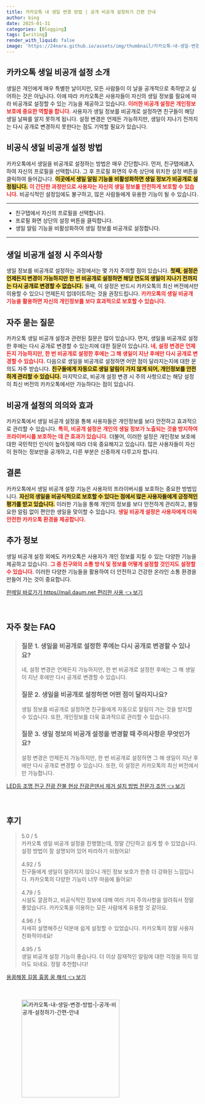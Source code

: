 ```yaml
---
title: 카카오톡 내 생일 변경 방법 | 공개 비공개 설정하기 간편 안내
author: bing
date: 2025-01-31
categories: [Blogging]
tags: [writing]
render_with_liquid: false
image: 'https://24nara.github.io/assets/img/thumbnail/카카오톡-내-생일-변경-방법-|-공개-비공개-설정하기-간편-안내.webp'
---
```



<h2 id='카카오톡_생일_비공개_설정_소개'>카카오톡 생일 비공개 설정 소개</h2>

<p>생일은 개인에게 매우 특별한 날이지만, 모든 사람들이 이 날을 공개적으로 축하받고 싶어하는 것은 아닙니다. 이에 따라 카카오톡은 사용자들이 자신의 생일 정보를 필요에 따라 비공개로 설정할 수 있는 기능을 제공하고 있습니다. <b><span style="color: #ee2323;">이러한 비공개 설정은 개인정보 보호에 중요한 역할을 합니다.</span></b> 사용자가 생일 정보를 비공개로 설정하면 친구들이 해당 생일 날짜를 알지 못하게 됩니다. 설정 변경은 언제든 가능하지만, 생일이 지나기 전까지는 다시 공개로 변경하지 못한다는 점도 기억할 필요가 있습니다.</p>

<h2 id='비공식_생일_비공개_설정_방법'>비공식 생일 비공개 설정 방법</h2>

<p>카카오톡에서 생일을 비공개로 설정하는 방법은 매우 간단합니다. 먼저, 친구탭에进入하여 자신의 프로필을 선택합니다. 그 후 프로필 화면의 우측 상단에 위치한 설정 버튼을 클릭하여 들어갑니다. <b><span style="background-color: #ffe066;">이곳에서 생일 알림 기능을 비활성화하면 생일 정보가 비공개로 설정됩니다.</span></b> <b><span style="color: #ee2323;">이 간단한 과정만으로 사용자는 자신의 생일 정보를 안전하게 보호할 수 있습니다.</span></b> 비공식적인 설정임에도 불구하고, 많은 사람들에게 유용한 기능이 될 수 있습니다.</p>

<hr />

<ul>
    <li>친구탭에서 자신의 프로필을 선택합니다.</li>
    <li>프로필 화면 상단의 설정 버튼을 클릭합니다.</li>
    <li>생일 알림 기능을 비활성화하여 생일 정보를 비공개로 설정합니다.</li>
</ul>

<hr />

<h2 id='생일_비공개_설정_시_주의사항'>생일 비공개 설정 시 주의사항</h2>

<p>생일 정보를 비공개로 설정하는 과정에서는 몇 가지 주의할 점이 있습니다. <b><span style="background-color: #ffe066;">첫째, 설정은 언제든지 변경이 가능하지만 한 번 비공개로 설정하면 해당 연도의 생일이 지나기 전까지는 다시 공개로 변경할 수 없습니다.</span></b> 둘째, 이 설정은 반드시 카카오톡의 최신 버전에서만 이용할 수 있으니 언제든지 업데이트하는 것을 권장드립니다. <b><span style="color: #ee2323;">카카오톡의 생일 비공개 기능을 활용하면 자신의 개인정보를 보다 효과적으로 보호할 수 있습니다.</span></b></p>

<h2 id='자주_묻는_질문'>자주 묻는 질문</h2>

<p>카카오톡 생일 비공개 설정과 관련된 질문은 많이 있습니다. 먼저, 생일을 비공개로 설정한 후에는 다시 공개로 변경할 수 있는지에 대한 질문이 있습니다. <b><span style="color: #ee2323;">네, 설정 변경은 언제든지 가능하지만, 한 번 비공개로 설정한 후에는 그 해 생일이 지난 후에만 다시 공개로 변경할 수 있습니다.</span></b> 다음으로 생일을 비공개로 설정하면 어떤 점이 달라지는지에 대한 문의도 자주 받습니다. <b><span style="background-color: #ffe066;">친구들에게 자동으로 생일 알림이 가지 않게 되어, 개인정보를 안전하게 관리할 수 있습니다.</span></b> 마지막으로, 비공개 설정 변경 시 주의 사항으로는 해당 설정이 최신 버전의 카카오톡에서만 가능하다는 점이 있습니다.</p>

<h2 id='비공개_설정_의의와_효과'>비공개 설정의 의의와 효과</h2>

<p>카카오톡에서 생일 비공개 설정을 통해 사용자들은 개인정보를 보다 안전하고 효과적으로 관리할 수 있습니다. <b><span style="color: #ee2323;">특히, 비공개 설정은 개인의 생일 정보가 노출되는 것을 방지하여 프라이버시를 보호하는 데 큰 효과가 있습니다.</span></b> 더불어, 이러한 설정은 개인정보 보호에 대한 국민적인 인식이 높아짐에 따라 더욱 중요해지고 있습니다. 많은 사용자들이 자신이 원하는 정보만을 공개하고, 다른 부분은 신중하게 다루고자 합니다.</p>

<h2 id='결론'>결론</h2>

<p>카카오톡에서 생일 비공개 설정 기능은 사용자의 프라이버시를 보호하는 중요한 방법입니다. <b><span style="background-color: #ffe066;">자신의 생일을 비공식적으로 보호할 수 있다는 점에서 많은 사용자들에게 긍정적인 평가를 받고 있습니다.</span></b> 이러한 기능을 통해 개인의 정보를 보다 안전하게 관리하고, 불필요한 알림 없이 편안한 생일을 맞이할 수 있습니다. <b><span style="color: #ee2323;">생일 비공개 설정은 사용자에게 더욱 안전한 카카오톡 환경을 제공합니다.</span></b></p>

<h2 id='추가_정보'>추가 정보</h2>

<p>생일 비공개 설정 외에도 카카오톡은 사용자가 개인 정보를 지킬 수 있는 다양한 기능을 제공하고 있습니다. <b><span style="color: #ee2323;">그 중 친구와의 소통 방식 및 정보를 어떻게 설정할 것인지도 설정할 수 있습니다.</span></b> 이러한 다양한 기능들을 활용하여 더 안전하고 건강한 온라인 소통 환경을 만들어 가는 것이 중요합니다.</p>


<p><a class="click-button" title="한메일 바로가기 https//mail.daum.net 편리한 사용" href="https://24nara.github.io/posts/%ED%95%9C%EB%A9%94%EC%9D%BC-%EB%B0%94%EB%A1%9C%EA%B0%80%EA%B8%B0-httpsmail.daum.net-%ED%8E%B8%EB%A6%AC%ED%95%9C-%EC%82%AC%EC%9A%A9/" rel="dofollow">한메일 바로가기 https//mail.daum.net 편리한 사용 👈 보기</a></p><br>
<h2 id='자주_찾는_FAQ'>자주 찾는 FAQ</h2>
<div itemscope="" itemtype="https://schema.org/FAQPage"> 
<blockquote> 
<div itemscope="" itemprop="mainEntity" itemtype="https://schema.org/Question"> 
<h3 itemprop="name">질문 1. 생일을 비공개로 설정한 후에는 다시 공개로 변경할 수 있나요?</h3> 
<div itemscope="" itemprop="acceptedAnswer" itemtype="https://schema.org/Answer"> 
<span itemprop="text"> 
<p>네, 설정 변경은 언제든지 가능하지만, 한 번 비공개로 설정한 후에는 그 해 생일이 지난 후에만 다시 공개로 변경할 수 있습니다.</p> 
</span> 
</div> 
</div> 
<div itemscope="" itemprop="mainEntity" itemtype="https://schema.org/Question"> 
<h3 itemprop="name">질문 2. 생일을 비공개로 설정하면 어떤 점이 달라지나요?</h3> 
<div itemscope="" itemprop="acceptedAnswer" itemtype="https://schema.org/Answer"> 
<span itemprop="text"> 
<p>생일 정보를 비공개로 설정하면 친구들에게 자동으로 알림이 가는 것을 방지할 수 있습니다. 또한, 개인정보를 더욱 효과적으로 관리할 수 있습니다.</p> 
</span> 
</div> 
</div> 
<div itemscope="" itemprop="mainEntity" itemtype="https://schema.org/Question"> 
<h3 itemprop="name">질문 3. 생일 정보의 비공개 설정을 변경할 때 주의사항은 무엇인가요?</h3> 
<div itemscope="" itemprop="acceptedAnswer" itemtype="https://schema.org/Answer"> 
<span itemprop="text"> 
<p>설정 변경은 언제든지 가능하지만, 한 번 비공개로 설정하면 그 해 생일이 지난 후에만 다시 공개로 변경할 수 있습니다. 또한, 이 설정은 카카오톡의 최신 버전에서만 가능합니다.</p> 
</span> 
</div> 
</div> 
</blockquote> 
</div>
<p><a class="click-button" title="LED등 조명 전구 잔광 잔불 현상 잔광콘덴서 제거 설치 방법 전문가 조언" href="https://24nara.github.io/posts/LED%EB%93%B1-%EC%A1%B0%EB%AA%85-%EC%A0%84%EA%B5%AC-%EC%9E%94%EA%B4%91-%EC%9E%94%EB%B6%88-%ED%98%84%EC%83%81-%EC%9E%94%EA%B4%91%EC%BD%98%EB%8D%B4%EC%84%9C-%EC%A0%9C%EA%B1%B0-%EC%84%A4%EC%B9%98-%EB%B0%A9%EB%B2%95-%EC%A0%84%EB%AC%B8%EA%B0%80-%EC%A1%B0%EC%96%B8/" rel="dofollow">LED등 조명 전구 잔광 잔불 현상 잔광콘덴서 제거 설치 방법 전문가 조언 👈 보기</a></p><br>
<h2 id='후기'>후기</h2>
<div itemscope itemtype="https://schema.org/Product">
  <blockquote>
  <div itemprop="review" itemscope itemtype="https://schema.org/Review">
      <div itemprop="reviewRating" itemscope itemtype="https://schema.org/Rating"> <span itemprop="ratingValue">5.0</span> / <span itemprop="bestRating">5</span> </div>
      <span itemprop="reviewBody">카카오톡 생일 비공개 설정을 진행했는데, 정말 간단하고 쉽게 할 수 있었습니다. 설정 방법이 잘 설명되어 있어 따라하기 쉬웠어요!</span>
  </div>
  <br>
  <div itemprop="review" itemscope itemtype="https://schema.org/Review">
      <div itemprop="reviewRating" itemscope itemtype="https://schema.org/Rating"> <span itemprop="ratingValue">4.92</span> / <span itemprop="bestRating">5</span> </div>
      <span itemprop="reviewBody">친구들에게 생일이 알려지지 않으니 개인 정보 보호가 한층 더 강화된 느낌입니다. 카카오톡의 다양한 기능이 너무 마음에 들어요!</span>
  </div>
  <br>
  <div itemprop="review" itemscope itemtype="https://schema.org/Review">
      <div itemprop="reviewRating" itemscope itemtype="https://schema.org/Rating"> <span itemprop="ratingValue">4.79</span> / <span itemprop="bestRating">5</span> </div>
      <span itemprop="reviewBody">시설도 깔끔하고, 비공식적인 정보에 대해 여러 가지 주의사항을 알려줘서 정말 좋았습니다. 카카오톡을 이용하는 모든 사람에게 유용할 것 같아요.</span>
  </div>
  <br>
  <div itemprop="review" itemscope itemtype="https://schema.org/Review">
      <div itemprop="reviewRating" itemscope itemtype="https://schema.org/Rating"> <span itemprop="ratingValue">4.96</span> / <span itemprop="bestRating">5</span> </div>
      <span itemprop="reviewBody">자세히 설명해주신 덕분에 쉽게 설정할 수 있었습니다. 카카오톡이 정말 사용자 친화적이네요!</span>
  </div>
  <br>
  <div itemprop="review" itemscope itemtype="https://schema.org/Review">
      <div itemprop="reviewRating" itemscope itemtype="https://schema.org/Rating"> <span itemprop="ratingValue">4.95</span> / <span itemprop="bestRating">5</span> </div>
      <span itemprop="reviewBody">생일 비공개 설정 기능이 좋습니다. 더 이상 잠재적인 알림에 대한 걱정을 하지 않아도 되네요. 정말 추천합니다!</span>
  </div>
  </blockquote>
</div>
<p><a class="click-button" title="용꿈해몽 길몽 흉몽 꿈 해석" href="https://24nara.github.io/posts/%EC%9A%A9%EA%BF%88%ED%95%B4%EB%AA%BD-%EA%B8%B8%EB%AA%BD-%ED%9D%89%EB%AA%BD-%EA%BF%88-%ED%95%B4%EC%84%9D/" rel="dofollow">용꿈해몽 길몽 흉몽 꿈 해석 👈 보기</a></p><br>
<figure class="image"><img src="https://24nara.github.io/assets/img/thumbnail/카카오톡-내-생일-변경-방법-|-공개-비공개-설정하기-간편-안내.webp" alt="카카오톡-내-생일-변경-방법-|-공개-비공개-설정하기-간편-안내" width="256" height="256"></figure>